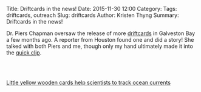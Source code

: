Title: Driftcards in the news!
Date: 2015-11-30 12:00
Category: 
Tags: driftcards, outreach
Slug: driftcards
Author: Kristen Thyng
Summary: Driftcards in the news!


Dr. Piers Chapman oversaw the release of more [driftcards](http://gisr.tamu.edu/driftcard/) in Galveston Bay a few months ago. A reporter from Houston found one and did a story! She talked with both Piers and me, though only my hand ultimately made it into the [quick clip](http://abc13.com/science/find-yellow-card-on-a-beach-youre-helping-science/1066827/).

<br><br>

<a class="embedly-card" href="http://abc13.com/science/find-yellow-card-on-a-beach-youre-helping-science/1066827/">Little yellow wooden cards help scientists to track ocean currents</a>
<script async src="//cdn.embedly.com/widgets/platform.js" charset="UTF-8"></script>
